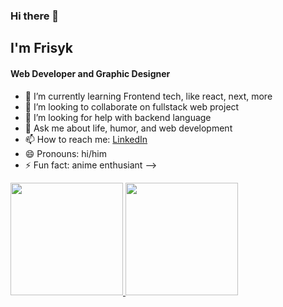 ### Hi there 👋

## I'm Frisyk
#### Web Developer and Graphic Designer

- 🌱 I’m currently learning Frontend tech, like react, next, more
- 👯 I’m looking to collaborate on fullstack web project
- 🤔 I’m looking for help with backend language
- 💬 Ask me about life, humor, and web development
- 📫 How to reach me: [LinkedIn](https://www.linkedin.com/in/frisnadi-nurul-huda-883334247/)
- 😄 Pronouns: hi/him
- ⚡ Fun fact: anime enthusiant
-->
<p align="left">
<a href="https://github.com/frisyk">
  <img height="180em" src="https://github-readme-stats-eight-theta.vercel.app/api?username=frisyk&show_icons=true&theme=algolia&include_all_commits=true&count_private=true"/>
  <img height="180em" src="https://github-readme-stats-eight-theta.vercel.app/api/top-langs/?username=frisyk&layout=compact&langs_count=8&theme=algolia"/>
</a>
</p>
